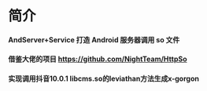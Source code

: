 # 简介

#### AndServer+Service 打造 Android 服务器调用 so 文件
#### 借鉴大佬的项目 https://github.com/NightTeam/HttpSo
#### 实现调用抖音10.0.1 libcms.so的leviathan方法生成x-gorgon

